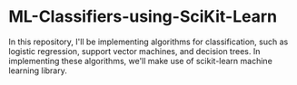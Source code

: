 # ML-Classifiers-using-SciKit-Learn
In this repository, I'll be implementing algorithms for classification, such as logistic regression, support vector machines, and decision trees. In implementing these algorithms, we'll make use of scikit-learn machine learning library. 
